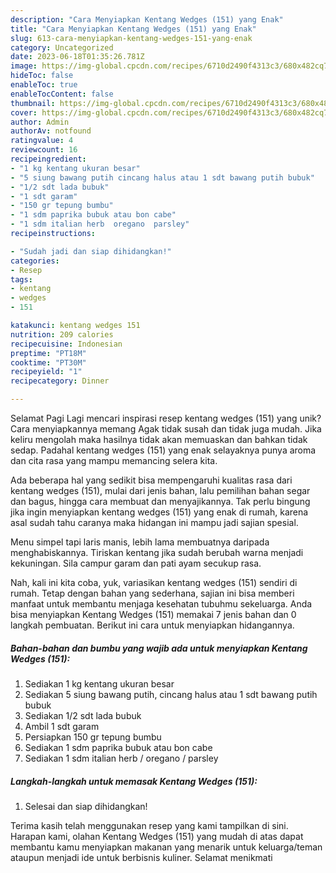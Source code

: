 ```yaml
---
description: "Cara Menyiapkan Kentang Wedges (151) yang Enak"
title: "Cara Menyiapkan Kentang Wedges (151) yang Enak"
slug: 613-cara-menyiapkan-kentang-wedges-151-yang-enak
category: Uncategorized
date: 2023-06-18T01:35:26.781Z
image: https://img-global.cpcdn.com/recipes/6710d2490f4313c3/680x482cq70/kentang-wedges-151-foto-resep-utama.jpg
hideToc: false
enableToc: true
enableTocContent: false
thumbnail: https://img-global.cpcdn.com/recipes/6710d2490f4313c3/680x482cq70/kentang-wedges-151-foto-resep-utama.jpg
cover: https://img-global.cpcdn.com/recipes/6710d2490f4313c3/680x482cq70/kentang-wedges-151-foto-resep-utama.jpg
author: Admin
authorAv: notfound
ratingvalue: 4
reviewcount: 16
recipeingredient:
- "1 kg kentang ukuran besar"
- "5 siung bawang putih cincang halus atau 1 sdt bawang putih bubuk"
- "1/2 sdt lada bubuk"
- "1 sdt garam"
- "150 gr tepung bumbu"
- "1 sdm paprika bubuk atau bon cabe"
- "1 sdm italian herb  oregano  parsley"
recipeinstructions:

- "Sudah jadi dan siap dihidangkan!"
categories:
- Resep
tags:
- kentang
- wedges
- 151

katakunci: kentang wedges 151 
nutrition: 209 calories
recipecuisine: Indonesian
preptime: "PT18M"
cooktime: "PT30M"
recipeyield: "1"
recipecategory: Dinner

---
```



Selamat Pagi Lagi mencari inspirasi resep kentang wedges (151) yang unik? Cara menyiapkannya memang Agak tidak susah dan tidak juga mudah. Jika keliru mengolah maka hasilnya tidak akan memuaskan dan bahkan tidak sedap. Padahal kentang wedges (151) yang enak selayaknya punya aroma dan cita rasa yang mampu memancing selera kita.


Ada beberapa hal yang sedikit bisa mempengaruhi kualitas rasa dari kentang wedges (151), mulai dari jenis bahan, lalu pemilihan bahan segar dan bagus, hingga cara membuat dan menyajikannya. Tak perlu bingung jika ingin menyiapkan kentang wedges (151) yang enak di rumah, karena asal sudah tahu caranya maka hidangan ini mampu jadi sajian spesial.

Menu simpel tapi laris manis, lebih lama membuatnya daripada menghabiskannya. Tiriskan kentang jika sudah berubah warna menjadi kekuningan. Sila campur garam dan pati ayam secukup rasa.


Nah, kali ini kita coba, yuk, variasikan kentang wedges (151) sendiri di rumah. Tetap dengan bahan yang sederhana, sajian ini bisa memberi manfaat untuk membantu menjaga kesehatan tubuhmu sekeluarga. Anda bisa menyiapkan Kentang Wedges (151) memakai 7 jenis bahan dan 0 langkah pembuatan. Berikut ini cara untuk menyiapkan hidangannya.

<!--inarticleads1-->

##### Bahan-bahan dan bumbu yang wajib ada untuk menyiapkan Kentang Wedges (151):

1. Sediakan 1 kg kentang ukuran besar
1. Sediakan 5 siung bawang putih, cincang halus atau 1 sdt bawang putih bubuk
1. Sediakan 1/2 sdt lada bubuk
1. Ambil 1 sdt garam
1. Persiapkan 150 gr tepung bumbu
1. Sediakan 1 sdm paprika bubuk atau bon cabe
1. Sediakan 1 sdm italian herb / oregano / parsley




<!--inarticleads2-->

##### Langkah-langkah untuk memasak Kentang Wedges (151):


1. Selesai dan siap dihidangkan!



Terima kasih telah menggunakan resep yang kami tampilkan di sini. Harapan kami, olahan Kentang Wedges (151) yang mudah di atas dapat membantu kamu menyiapkan makanan yang menarik untuk keluarga/teman ataupun menjadi ide untuk berbisnis kuliner. Selamat menikmati
